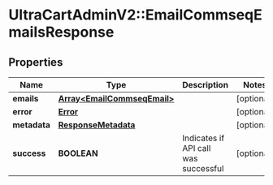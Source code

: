 # UltraCartAdminV2::EmailCommseqEmailsResponse

## Properties
Name | Type | Description | Notes
------------ | ------------- | ------------- | -------------
**emails** | [**Array&lt;EmailCommseqEmail&gt;**](EmailCommseqEmail.md) |  | [optional] 
**error** | [**Error**](Error.md) |  | [optional] 
**metadata** | [**ResponseMetadata**](ResponseMetadata.md) |  | [optional] 
**success** | **BOOLEAN** | Indicates if API call was successful | [optional] 


